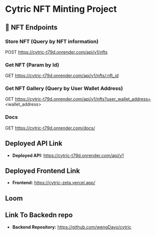 # Cytric NFT Minting Project  

## 🎨 NFT Endpoints  
### Store NFT  (Query by NFT information)  
POST https://cytric-t79d.onrender.com/api/v1/nfts

### Get NFT  (Param by Id)  
GET https://cytric-t79d.onrender.com/api/v1/nfts/:nft_id

### Get NFT Gallery (Query by User Wallet Address)  
GET https://cytric-t79d.onrender.com/api/v1/nfts?user_wallet_address=<wallet_address>

### Docs
GET https://cytric-t79d.onrender.com/docs/


## Deployed API Link
- **Deployed API:** https://cytric-t79d.onrender.com/api/v1

## Deployed Frontend Link
- **Frontend:** https://cytric-zeta.vercel.app/

## Loom

## Link To Backedn repo
- **Backend Repository:** https://github.com/wengDavo/cytric

